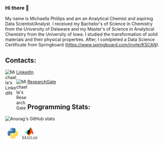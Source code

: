 ### Hi there 👋

<!--
**michaellaephillips/michaellaephillips** is a ✨ _special_ ✨ repository because its `README.md` (this file) appears on your GitHub profile.

Here are some ideas to get you started:

- 🔭 I’m currently working on ...
- 🌱 I’m currently learning ...
- 👯 I’m looking to collaborate on ...
- 🤔 I’m looking for help with ...
- 💬 Ask me about ...
- 📫 How to reach me: ...
- 😄 Pronouns: ...
- ⚡ Fun fact: ...
-->



My name is Michaella Phillips and am an Analytical Chemist and aspiring Data Scientist/Analyst. I received my Bachelor's of Science in Chemistry from the University of Delaware and my Master's of Science in Analytical Chemistry from the University of Iowa. I studied the transformation of solid materials and their physical properties. After, I comlpleted a Data Science Certificate from Springboard (https://www.springboard.com/invite/KSCAN). 

## Contacts:

<img align="left" alt="Michaella's LinkedIN" width="36px" src="https://image.flaticon.com/icons/png/512/1409/1409945.png"/> <a href="https://www.linkedin.com/in/michaellaerinraglione/">LinkedIn</a><br>

<img align="left" alt="Michaella's ResearchGate" width="36px" src="https://cdn.icon-icons.com/icons2/2108/PNG/512/researchgate_icon_130843.png"/> <a href="https://www.researchgate.net/profile/Michaella-Raglione">ResearchGate</a><br>

<br>

## Programming Stats: 

![Anurag's GitHub stats](https://github-readme-stats.vercel.app/api?username=michaellaephillips&show_icons=true&theme=radical)

<code><img height="50" src="https://raw.githubusercontent.com/github/explore/80688e429a7d4ef2fca1e82350fe8e3517d3494d/topics/python/python.png"></code>
<code><img height="50" src="https://raw.githubusercontent.com/github/explore/80688e429a7d4ef2fca1e82350fe8e3517d3494d/topics/matlab/matlab.png"></code>
<br>
